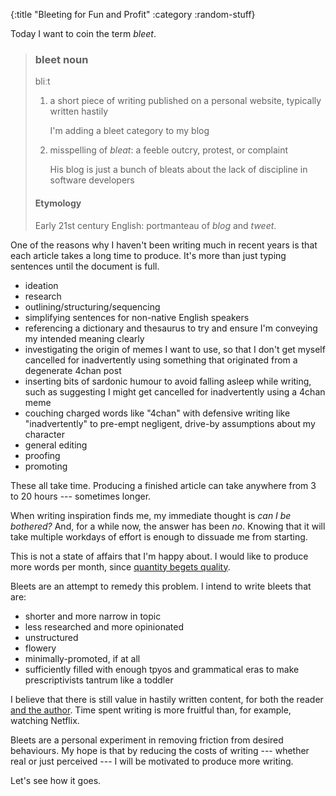 {:title "Bleeting for Fun and Profit"
 :category :random-stuff}

Today I want to coin the term _bleet_.

<blockquote class="worddef">
  <h3 class="worddef--title">
    <span class="worddef--word">bleet</span>
    <span class="worddef--function">noun</span>
  </h3>
  <p class="worddef--ipa">bliːt</p>

  <ol class="worddef--definition-list">
    <li class="worddef--definition">
      <p>a short piece of writing published on a personal website,
      typically written hastily</p>
      <span class="worddef--example">I'm adding a bleet category to
      my blog</span>
    </li>
    <li class="worddef--definition">
      <p>misspelling of <em class="worddef--ref">bleat</em>: a
      feeble outcry, protest, or complaint</p>
      <span class="worddef--example">His blog is just a bunch of
      bleats about the lack of discipline in software
      developers</span>
    </li>
  </ol>

  <section class="worddef--section">
    <h4 class="worddef--section-title">Etymology</h4>
    <p>Early 21st century English: portmanteau of <em
    class="worddef--ref">blog</em> and <em
    class="worddef--ref">tweet</em>.</p>
  </section>
</blockquote>

<!--more-->

One of the reasons why I haven't been writing much in recent years is that each article takes a long time to produce.
It's more than just typing sentences until the document is full.

- ideation
- research
- outlining/structuring/sequencing
- simplifying sentences for non-native English speakers
- referencing a dictionary and thesaurus to try and ensure I'm conveying my intended meaning clearly
- investigating the origin of memes I want to use, so that I don't get myself cancelled for inadvertently using something that originated from a degenerate 4chan post
- inserting bits of sardonic humour to avoid falling asleep while writing,
  such as suggesting I might get cancelled for inadvertently using a 4chan meme
- couching charged words like "4chan" with defensive writing like "inadvertently"
  to pre-empt negligent, drive-by assumptions about my character
- general editing
- proofing
- promoting

These all take time.
Producing a finished article can take anywhere from 3 to 20 hours --- sometimes longer.

When writing inspiration finds me, my immediate thought is _can I be bothered?_
And, for a while now, the answer has been _no_.
Knowing that it will take multiple workdays of effort is enough to dissuade me from starting.

This is not a state of affairs that I'm happy about.
I would like to produce more words per month,
since [quantity begets quality][pots].

Bleets are an attempt to remedy this problem.
I intend to write bleets that are:

- shorter and more narrow in topic
- less researched and more opinionated
- unstructured
- flowery
- minimally-promoted, if at all
- sufficiently filled with enough tpyos and grammatical eras to make
  prescriptivists tantrum like a toddler

I believe that there is still value in hastily written content,
for both the reader [and the author][writing_is_thinking].
Time spent writing is more fruitful than, for example, watching Netflix.

Bleets are a personal experiment in removing friction from desired behaviours.
My hope is that by reducing the costs of writing ---
whether real or just perceived ---
I will be motivated to produce more writing.

Let's see how it goes.

[pots]: https://blog.codinghorror.com/quantity-always-trumps-quality/
[writing_is_thinking]: https://tomprof.stanford.edu/posting/1472
